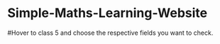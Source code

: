 # Simple-Maths-Learning-Website
#Hover to class 5 and choose the respective fields you want to check.
